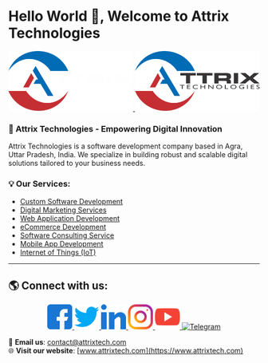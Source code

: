 # Hello World 👋, Welcome to Attrix Technologies

<p align="center">
    <a href="https://www.attrixtech.com">
        <img src="https://raw.githubusercontent.com/attrixtech/.github/main/logo-light.svg#gh-dark-mode-only" alt="Attrix Technologies Logo" width="250" />
        <img src="https://raw.githubusercontent.com/attrixtech/.github/main/logo-dark.svg#gh-light-mode-only" alt="Attrix Technologies Logo" width="250" />
    </a>
</p>

### 🚀 Attrix Technologies - Empowering Digital Innovation

Attrix Technologies is a software development company based in Agra, Uttar Pradesh, India. We specialize in building robust and scalable digital solutions tailored to your business needs.

### 💡 Our Services:

- [Custom Software Development](https://www.attrixtech.com/services/custom-software-development)
- [Digital Marketing Services](https://www.attrixtech.com/services/digital-marketing)
- [Web Application Development](https://www.attrixtech.com/services/web-development)
- [eCommerce Development](https://www.attrixtech.com/services/ecommerce-development)
- [Software Consulting Service](https://www.attrixtech.com/services/software-consulting)
- [Mobile App Development](https://www.attrixtech.com/services/mobile-app-development)
- [Internet of Things (IoT)](https://www.attrixtech.com/services/iot)

---

## 🌎 Connect with us:

<p align="center">
    <a href="https://www.facebook.com/attrixtech" target="_blank">
        <img src="https://raw.githubusercontent.com/developervijay7/developervijay7/main/images/icons/facebook.svg" alt="Facebook" height="50" width="50" />
    </a>
    <a href="https://twitter.com/attrixtech" target="_blank">
        <img src="https://raw.githubusercontent.com/developervijay7/developervijay7/main/images/icons/twitter.svg" alt="Twitter" height="50" width="50" />
    </a>
    <a href="https://in.linkedin.com/company/attrix-technologies" target="_blank">
        <img src="https://raw.githubusercontent.com/developervijay7/developervijay7/main/images/icons/linked-in-alt.svg" alt="LinkedIn" height="50" width="50" />
    </a>
    <a href="https://www.instagram.com/attrixtech" target="_blank">
        <img src="https://raw.githubusercontent.com/developervijay7/developervijay7/main/images/icons/instagram.svg" alt="Instagram" height="50" width="50" />
    </a>
    <a href="https://www.youtube.com/@attrixtech" target="_blank">
        <img src="https://raw.githubusercontent.com/developervijay7/developervijay7/main/images/icons/youtube.svg" alt="YouTube" height="50" width="50" />
    </a>
    <a href="https://t.me/attrixtech" target="_blank">
        <img src="https://raw.githubusercontent.com/developervijay7/developervijay7/main/images/icons/telegram.svg" alt="Telegram" height="50" width="50" />
    </a>
</p>

📩 **Email us**: [contact@attrixtech.com](mailto:contact@attrixtech.com)  
🌐 **Visit our website**: [www.attrixtech.com](https://www.attrixtech.com)
